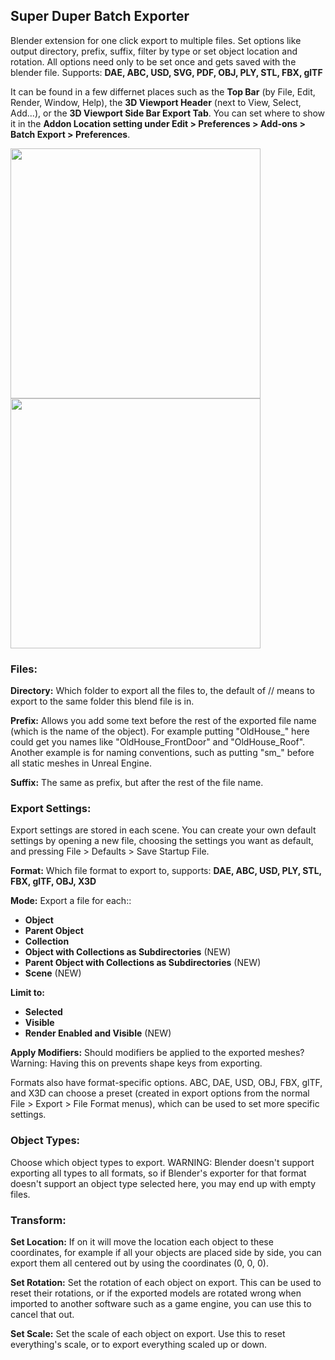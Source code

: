 ## Super Duper Batch Exporter
Blender extension for one click export to multiple files. Set options like output directory, prefix, suffix, filter by type or set object location and rotation. All options need only to be set once and gets saved with the blender file.
Supports: **DAE, ABC, USD, SVG, PDF, OBJ, PLY, STL, FBX, glTF**

It can be found in a few differnet places such as the **Top Bar** (by File, Edit, Render, Window, Help), the **3D Viewport Header** (next to View, Select, Add...), or the **3D Viewport Side Bar Export Tab**. You can set where to show it in the **Addon Location setting under Edit > Preferences > Add-ons > Batch Export > Preferences**.

<img src="https://user-images.githubusercontent.com/65431647/147272597-7ed290c6-51b4-4afa-a8ee-ee4661330825.png" height="400"/> <img src="https://user-images.githubusercontent.com/65431647/147272883-0c8c10d7-062f-4737-8522-55a3c51c5c50.png" height="400"/>

### Files:
**Directory:** Which folder to export all the files to, the default of // means to export to the same folder this blend file is in.

**Prefix:** Allows you add some text before the rest of the exported file name (which is the name of the object). For example putting "OldHouse_" here could get you names like "OldHouse_FrontDoor" and "OldHouse_Roof". Another example is for naming conventions, such as putting "sm_" before all static meshes in Unreal Engine.

**Suffix:** The same as prefix, but after the rest of the file name.

### Export Settings:
Export settings are stored in each scene. You can create your own default settings by opening a new file, choosing the settings you want as default, and pressing File > Defaults > Save Startup File.

**Format:** Which file format to export to, supports: **DAE, ABC, USD, PLY, STL, FBX, glTF, OBJ, X3D**

**Mode:** Export a file for each::
- **Object**
- **Parent Object**
- **Collection**
- **Object with Collections as Subdirectories**    (NEW)
- **Parent Object with Collections as Subdirectories**   (NEW)
- **Scene**  (NEW)

**Limit to:** 
- **Selected**
- **Visible**
- **Render Enabled and Visible**  (NEW)

**Apply Modifiers:** Should modifiers be applied to the exported meshes? Warning: Having this on prevents shape keys from exporting.

Formats also have format-specific options. ABC, DAE, USD, OBJ, FBX, glTF, and X3D can choose a preset (created in export options from the normal File > Export > File Format menus), which can be used to set more specific settings.

### Object Types:
Choose which object types to export. WARNING: Blender doesn't support exporting all types to all formats, so if Blender's exporter for that format doesn't support an object type selected here, you may end up with empty files.

### Transform:
**Set Location:** If on it will move the location each object to these coordinates, for example if all your objects are placed side by side, you can export them all centered out by using the coordinates (0, 0, 0).

**Set Rotation:** Set the rotation of each object on export. This can be used to reset their rotations, or if the exported models are rotated wrong when imported to another software such as a game engine, you can use this to cancel that out.

**Set Scale:** Set the scale of each object on export. Use this to reset everything's scale, or to export everything scaled up or down.

